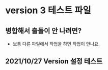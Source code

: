 # version 3 테스트 파일 

## 병합해서 출돌이 안 나려면?
- 보통 다른 파일에서 작업을 하면 작업이 안나요. 


## 2021/10/27 Version 설정 테스트 


